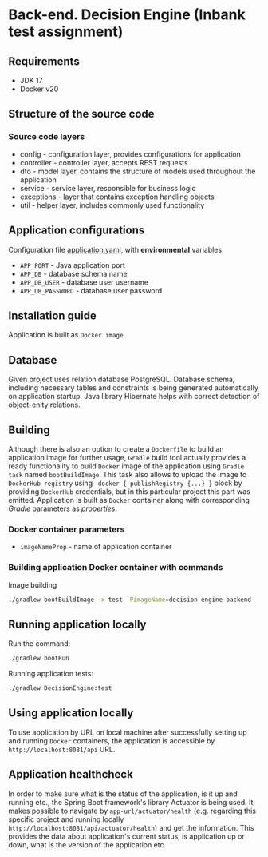 # Back-end. Decision Engine (Inbank test assignment)

## Requirements

* JDK 17
* Docker v20

## Structure of the source code

### Source code layers

* config - configuration layer, provides configurations for application
* controller - controller layer, accepts REST requests
* dto - model layer, contains the structure of models used throughout the application
* service - service layer, responsible for business logic
* exceptions - layer that contains exception handling objects
* util - helper layer, includes commonly used functionality

## Application configurations

Configuration file [application.yaml](src/main/resources/application.yaml),
with **environmental** variables

* `APP_PORT` - Java application port
* `APP_DB` - database schema name
* `APP_DB_USER` - database user username
* `APP_DB_PASSWORD` - database user password

## Installation guide

Application is built as `Docker image`

## Database

Given project uses relation database PostgreSQL. Database schema, including necessary tables and constraints is
being generated automatically on application startup. Java library Hibernate helps with correct detection of
object-enity relations.

## Building
Although there is also an option to create a `Dockerfile` to build an application image for further usage, `Gradle`
build tool actually provides a ready functionality to build `Docker` image of the application using `Gradle task`
named `bootBuildImage`. This task also allows to upload the image to `DockerHub registry` using ` docker { publishRegistry {...} }`
block by providing `DockerHub` credentials, but in this particular project this part was emitted.
Application is built as `Docker` container along with corresponding _Gradle_ parameters as _properties_.

### Docker container parameters

* `imageNameProp` - name of application container

### Building application Docker container with commands
Image building

```sh
./gradlew bootBuildImage -x test -PimageName=decision-engine-backend
```

## Running application locally

Run the command:
```sh
./gradlew bootRun
```

Running application tests:

```sh
./gradlew DecisionEngine:test
```

## Using application locally
To use application by URL on local machine after successfully setting up and running `Docker` containers,
the application is accessible by `http://localhost:8081/api` URL.

## Application healthcheck

In order to make sure what is the status of the application, is it up and running etc., the Spring Boot framework's
library Actuator is being used. It makes possible to navigate by `app-url/actuator/health` (e.g. regarding
this specific project and running locally `http://localhost:8081/api/actuator/health`) and get the information.
This provides the data about application's current status, is application up or down, what is the version of the application etc.
